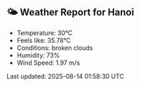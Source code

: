<!-- WEATHER-START -->
## 🌤 Weather Report for Hanoi

- Temperature: 30°C
- Feels like: 35.78°C
- Conditions: broken clouds
- Humidity: 73%
- Wind Speed: 1.97 m/s

Last updated: 2025-08-14 01:58:30 UTC
<!-- WEATHER-END -->
